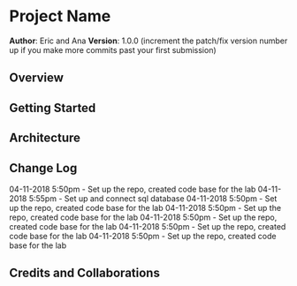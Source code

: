 # Project Name

**Author**: Eric and Ana
**Version**: 1.0.0 (increment the patch/fix version number up if you make more commits past your first submission)

## Overview
<!-- Provide a high level overview of what this application is and why you are building it, beyond the fact that it's an assignment for a Code Fellows 301 class. (i.e. What's your problem domain?) -->

## Getting Started
<!-- What are the steps that a user must take in order to build this app on their own machine and get it running? -->

## Architecture
<!-- Provide a detailed description of the application design. What technologies (languages, libraries, etc) you're using, and any other relevant design information. -->

## Change Log
<!-- Use this are to document the iterative changes made to your application as each feature is successfully implemented. Use time stamps. Here's an examples: -->

04-11-2018 5:50pm - Set up the repo, created code base for the lab
04-11-2018 5:55pm - Set up and connect sql database
04-11-2018 5:50pm - Set up the repo, created code base for the lab
04-11-2018 5:50pm - Set up the repo, created code base for the lab
04-11-2018 5:50pm - Set up the repo, created code base for the lab
04-11-2018 5:50pm - Set up the repo, created code base for the lab
04-11-2018 5:50pm - Set up the repo, created code base for the lab

## Credits and Collaborations
<!-- Give credit (and a link) to other people or resources that helped you build this application. -->